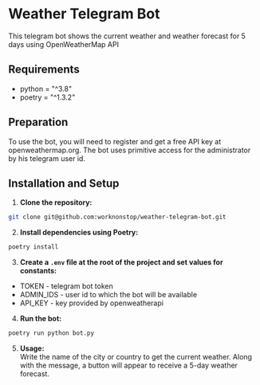 # Weather Telegram Bot
This telegram bot shows the current weather and weather forecast for 5 days using OpenWeatherMap API

## Requirements
- python = "^3.8"
- poetry = "^1.3.2"

## Preparation

To use the bot, you will need to register and get a free API key at openweathermap.org.
The bot uses primitive access for the administrator by his telegram user id.

## Installation and Setup

1. **Clone the repository:**
```bash
git clone git@github.com:worknonstop/weather-telegram-bot.git
```
2. **Install dependencies using Poetry:**
```bash
poetry install
```
3. **Create a `.env` file at the root of the project and set values ​​for constants:**
- TOKEN - telegram bot token
- ADMIN_IDS - user id to which the bot will be available
- API_KEY - key provided by openweatherapi

4. **Run the bot:**
```bash
poetry run python bot.py
```

5. **Usage:**  
Write the name of the city or country to get the current weather.
Along with the message, a button will appear to receive a 5-day weather forecast.